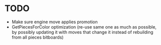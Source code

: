 # TODO
- Make sure engine move applies promotion
- GetPiecesForColor optimization (re-use same one as much as possible, by possibly updating it with moves that change it instead of rebuilding from all pieces bitboards)
